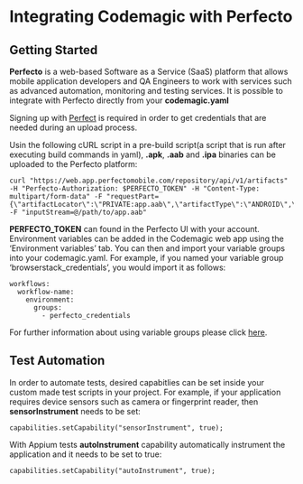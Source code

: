 # Integrating Codemagic with Perfecto


## Getting Started

**Perfecto** is a web-based Software as a Service (SaaS) platform that allows mobile application developers and QA Engineers to work with services such as advanced automation, monitoring and testing services. It is possible to integrate with Perfecto directly from your **codemagic.yaml**

Signing up with [Perfect](https://www.perfecto.io/) is required in order to get credentials that are needed during an upload process. 

Usin the following cURL script in a pre-build script(a script that is run after executing build commands in yaml), **.apk**, **.aab** and **.ipa** binaries can be uploaded to the Perfecto platform:

```
curl "https://web.app.perfectomobile.com/repository/api/v1/artifacts" -H "Perfecto-Authorization: $PERFECTO_TOKEN" -H "Content-Type: multipart/form-data" -F "requestPart={\"artifactLocator\":\"PRIVATE:app.aab\",\"artifactType\":\"ANDROID\",\"override\":true}" -F "inputStream=@/path/to/app.aab"
```

**PERFECTO_TOKEN** can found in the Perfecto UI with your account. Environment variables can be added in the Codemagic web app using the ‘Environment variables’ tab. You can then and import your variable groups into your codemagic.yaml. For example, if you named your variable group ‘browserstack_credentials’, you would import it as follows:

```
workflows:
  workflow-name:
    environment:
      groups:
        - perfecto_credentials
```

For further information about using variable groups please click [here](.../variables/environment-variable-groups/).


## Test Automation

In order to automate tests, desired capabitlies can be set inside your custom made test scripts in your project. For example, if your application requires device sensors such as camera or fingerprint reader, then **sensorInstrument** needs to be set:

```
capabilities.setCapability("sensorInstrument", true);
```

With Appium tests **autoInstrument** capability automatically instrument the application and it needs to be set to true:

```
capabilities.setCapability("autoInstrument", true);
```
